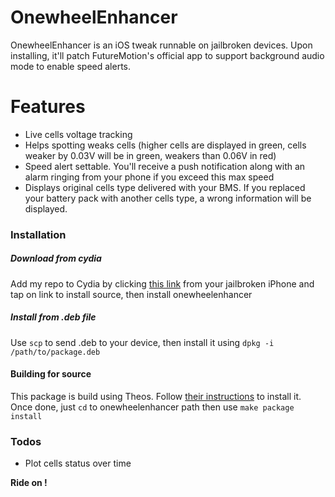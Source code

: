 # OnewheelEnhancer

OnewheelEnhancer is an iOS tweak runnable on jailbroken devices. 
Upon installing, it'll patch FutureMotion's official app to support background audio mode to enable speed alerts.

# Features

  - Live cells voltage tracking
  - Helps spotting weaks cells (higher cells are displayed in green, cells weaker by 0.03V will be in green, weakers than 0.06V in red)
  - Speed alert settable. You'll receive a push notification along with an alarm ringing from your phone if you exceed this max speed
  - Displays original cells type delivered with your BMS. If you replaced your battery pack with another cells type, a wrong information will be displayed.

### Installation

##### Download from cydia
Add my repo to Cydia by clicking [this link](https://thibauddavid.github.io/cydiarepo/) from your jailbroken iPhone and tap on link to install source, then install onewheelenhancer

##### Install from .deb file
Use `scp` to send .deb to your device, then install it using `dpkg -i /path/to/package.deb`

#### Building for source
This package is build using Theos. Follow [their instructions](https://github.com/theos/theos/wiki/Installation) to install it.
Once done, just `cd` to onewheelenhancer path then use `make package install`

### Todos

 - Plot cells status over time
 
**Ride on !**
